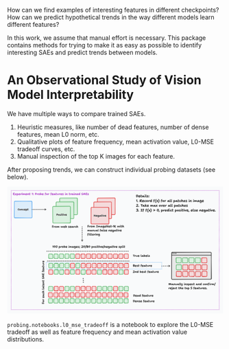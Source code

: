 How can we find examples of interesting features in different checkpoints? How can we predict hypothetical trends in the way different models learn different features?

In this work, we assume that manual effort is necessary. This package contains methods for trying to make it as easy as possible to identify interesting SAEs and predict trends between models.

# An Observational Study of Vision Model Interpretability

We have multiple ways to compare trained SAEs.

1. Heuristic measures, like number of dead features, number of dense features, mean L0 norm, etc.
2. Qualitative plots of feature frequency, mean activation value, L0-MSE tradeoff curves, etc.
3. Manual inspection of the top K images for each feature.

After proposing trends, we can construct individual probing datasets (see below).

![experimental-design](docs/assets/experiment1.png)


`probing.notebooks.l0_mse_tradeoff` is a notebook to explore the L0-MSE tradeoff as well as feature frequency and mean activation value distributions.
